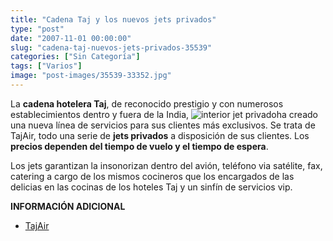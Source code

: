 ```yaml
---
title: "Cadena Taj y los nuevos jets privados"
type: "post"
date: "2007-11-01 00:00:00"
slug: "cadena-taj-nuevos-jets-privados-35539"
categories: ["Sin Categoría"]
tags: ["Varios"]
image: "post-images/35539-33352.jpg"
---
```


La **cadena hotelera Taj**, de reconocido prestigio y con numerosos establecimientos dentro y fuera de la India, ![interior jet privado](post-images/35539-33352.jpg "interior jet privado")ha creado una nueva línea de servicios para sus clientes más exclusivos. Se trata de TajAir, todo una serie de **jets privados** a disposición de sus clientes. Los **precios dependen del tiempo de vuelo y el tiempo de espera**.

Los jets garantizan la insonorizan dentro del avión, teléfono via satélite, fax, catering a cargo de los mismos cocineros que los encargados de las delicias en las cocinas de los hoteles Taj y un sinfín de servicios vip.

**INFORMACIÓN ADICIONAL**

- [TajAir](http://www.tajaironline.com/)